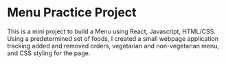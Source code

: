 # Menu Practice Project

This is a mini project to build a Menu using React, Javascript, HTML/CSS. Using a predetermined set of foods, I created a small webpage application tracking added and removed orders, vegetarian and non-vegetarian menu, and CSS styling for the page. 
